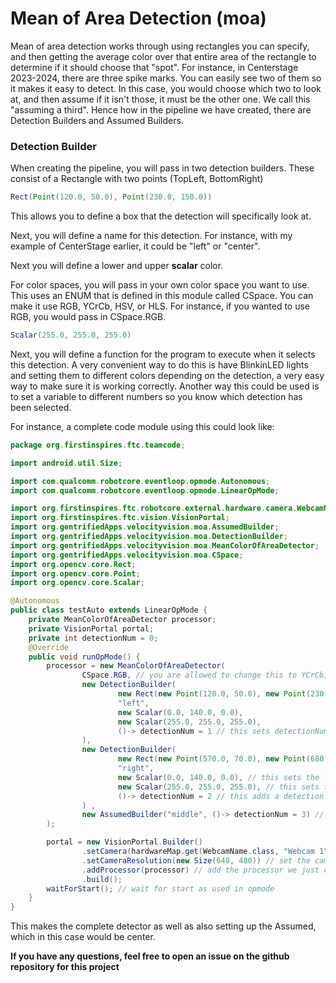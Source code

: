 # Mean of Area Detection (moa)

Mean of area detection works through using rectangles you can specify, and then getting the average color over that entire area of the rectangle to determine if it should choose that "spot". For instance, in Centerstage 2023-2024, there are three spike marks. You can easily see two of them so it makes it easy to detect. In this case, you would choose which two to look at, and then assume if it isn't those, it must be the other one. We call this "assuming a third". Hence how in the pipeline we have created, there are Detection Builders and Assumed Builders.

### Detection Builder

When creating the pipeline, you will pass in two detection builders. These consist of a Rectangle with two points (TopLeft, BottomRight)

```java
Rect(Point(120.0, 50.0), Point(230.0, 150.0))
```

This allows you to define a box that the detection will specifically look at.&#x20;

Next, you will define a name for this detection. For instance, with my example of CenterStage earlier, it could be "left" or "center".

Next you will define a lower and upper **scalar** color.

For color spaces, you will pass in your own color space you want to use. This uses an ENUM that is defined in this module called CSpace. You can make it use RGB, YCrCb, HSV, or HLS. For instance, if you wanted to use RGB, you would pass in CSpace.RGB.

```java
Scalar(255.0, 255.0, 255.0)
```

Next, you will define a function for the program to execute when it selects this detection. A very convenient way to do this is have BlinkinLED lights and setting them to different colors depending on the detection, a very easy way to make sure it is working correctly. Another way this could be used is to set a variable to different numbers so you know which detection has been selected.

For instance, a complete code module using this could look like:&#x20;

```java
package org.firstinspires.ftc.teamcode;

import android.util.Size;

import com.qualcomm.robotcore.eventloop.opmode.Autonomous;
import com.qualcomm.robotcore.eventloop.opmode.LinearOpMode;

import org.firstinspires.ftc.robotcore.external.hardware.camera.WebcamName;
import org.firstinspires.ftc.vision.VisionPortal;
import org.gentrifiedApps.velocityvision.moa.AssumedBuilder;
import org.gentrifiedApps.velocityvision.moa.DetectionBuilder;
import org.gentrifiedApps.velocityvision.moa.MeanColorOfAreaDetector;
import org.gentrifiedApps.velocityvision.moa.CSpace;
import org.opencv.core.Rect;
import org.opencv.core.Point;
import org.opencv.core.Scalar;

@Autonomous
public class testAuto extends LinearOpMode {
    private MeanColorOfAreaDetector processor;
    private VisionPortal portal;
    private int detectionNum = 0;
    @Override
    public void runOpMode() {
        processor = new MeanColorOfAreaDetector(
                CSpace.RGB, // you are allowed to change this to YCrCb, HSV, or HLS
                new DetectionBuilder(
                        new Rect(new Point(120.0, 50.0), new Point(230.0, 150.0)),
                        "left",
                        new Scalar(0.0, 140.0, 0.0),
                        new Scalar(255.0, 255.0, 255.0),
                        ()-> detectionNum = 1 // this sets detectionNum to 1
                ),
                new DetectionBuilder(
                        new Rect(new Point(570.0, 70.0), new Point(680.0, 170.0)), // this sets the rectangle
                        "right",
                        new Scalar(0.0, 140.0, 0.0), // this sets the lower bound of the color
                        new Scalar(255.0, 255.0, 255.0), // this sets the upper bound of the color
                        ()-> detectionNum = 2 // this adds a detection builder named right, that also sets detectionNum to 2
                ) ,
                new AssumedBuilder("middle", ()-> detectionNum = 3) // this adds an assumed builder named middle, that also sets detectionNum to 3
        );

        portal = new VisionPortal.Builder()
                .setCamera(hardwareMap.get(WebcamName.class, "Webcam 1")) // set camera name
                .setCameraResolution(new Size(640, 480)) // set the camera resolution
                .addProcessor(processor) // add the processor we just created
                .build();
        waitForStart(); // wait for start as used in opmode
    }
}
```

This makes the complete detector as well as also setting up the Assumed, which in this case would be center.

**If you have any questions, feel free to open an issue on the github repository for this project**
